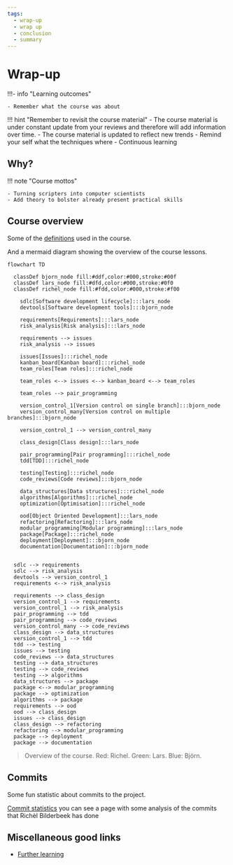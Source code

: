 ```yaml
---
tags:
  - wrap-up
  - wrap up
  - conclusion
  - summary
---
```


# Wrap-up

!!!- info "Learning outcomes"

    - Remember what the course was about

!!! hint "Remember to revisit the course material"
    - The course material is under constant update from your reviews
    and therefore will add information over time.
    - The course material is updated to reflect new trends
    - Remind your self what the techniques where
    - Continuous learning

## Why?

!!! note "Course mottos"

    - Turning scripters into computer scientists
    - Add theory to bolster already present practical skills

## Course overview

Some of the [definitions](https://uppmax.github.io/programming_formalisms/misc/definitions/) used in the course.

And a mermaid diagram showing the overview of the course lessons.

```mermaid
flowchart TD

  classDef bjorn_node fill:#ddf,color:#000,stroke:#00f
  classDef lars_node fill:#dfd,color:#000,stroke:#0f0
  classDef richel_node fill:#fdd,color:#000,stroke:#f00

    sdlc[Software development lifecycle]:::lars_node
    devtools[Software development tools]:::bjorn_node

    requirements[Requirements]:::lars_node
    risk_analysis[Risk analysis]:::lars_node

    requirements --> issues
    risk_analysis --> issues

    issues[Issues]:::richel_node
    kanban_board[Kanban board]:::richel_node
    team_roles[Team roles]:::richel_node

    team_roles <--> issues <--> kanban_board <--> team_roles

    team_roles --> pair_programming

    version_control_1[Version control on single branch]:::bjorn_node
    version_control_many[Version control on multiple branches]:::bjorn_node

    version_control_1 --> version_control_many

    class_design[Class design]:::lars_node

    pair_programming[Pair programming]:::richel_node
    tdd[TDD]:::richel_node

    testing[Testing]:::richel_node
    code_reviews[Code reviews]:::bjorn_node

    data_structures[Data structures]:::richel_node
    algorithms[Algorithms]:::richel_node
    optimization[Optimisation]:::richel_node

    ood[Object Oriented Development]:::lars_node
    refactoring[Refactoring]:::lars_node
    modular_programming[Modular programming]:::lars_node
    package[Package]:::richel_node
    deployment[Deployment]:::bjorn_node
    documentation[Documentation]:::bjorn_node


  sdlc --> requirements
  sdlc --> risk_analysis
  devtools --> version_control_1
  requirements <--> risk_analysis

  requirements --> class_design
  version_control_1 --> requirements
  version_control_1 --> risk_analysis
  pair_programming --> tdd
  pair_programming --> code_reviews
  version_control_many --> code_reviews
  class_design --> data_structures
  version_control_1 --> tdd
  tdd --> testing
  issues --> testing
  code_reviews --> data_structures
  testing --> data_structures
  testing --> code_reviews
  testing --> algorithms
  data_structures --> package
  package <--> modular_programming
  package --> optimization
  algorithms --> package
  requirements --> ood
  ood --> class_design
  issues --> class_design
  class_design --> refactoring
  refactoring --> modular_programming
  package --> deployment
  package --> documentation
```

> Overview of the course.
> Red: Richel.
> Green: Lars.
> Blue: Björn.

## Commits

Some fun statistic about commits to the project.

[Commit statistics](https://uppmax.github.io/programming_formalisms/reflections/2025_autumn/20251030_total_course/#commits-of-learners) you can see a page with some analysis of the commits that Richèl Bilderbeek has done

## Miscellaneous good links

- [Further learning](../further_learning.md)
